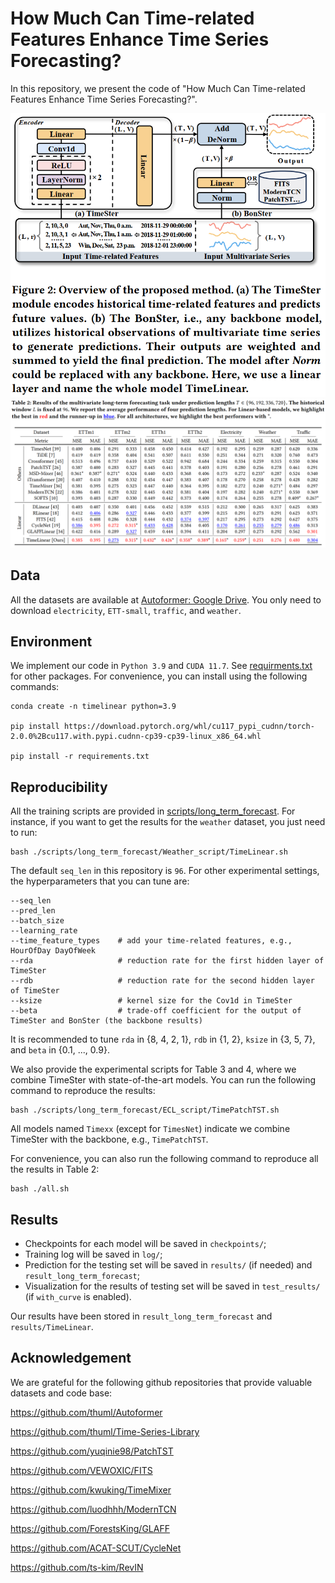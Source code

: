 # How Much Can Time-related Features Enhance Time Series Forecasting?

In this repository, we present the code of "How Much Can Time-related Features Enhance Time Series Forecasting?".

![TimeLinear](./fig/mainfig.png)
![table2](./fig/table2.png)

## Data

All the datasets are available at [Autoformer: Google Drive](https://drive.google.com/drive/folders/1ZOYpTUa82_jCcxIdTmyr0LXQfvaM9vIy). You only need to download `electricity`, `ETT-small`, `traffic`, and `weather`.

## Environment

We implement our code in `Python 3.9` and `CUDA 11.7`. See [requirments.txt](./requirements.txt) for other packages. For convenience, you can install using the following commands:
```
conda create -n timelinear python=3.9

pip install https://download.pytorch.org/whl/cu117_pypi_cudnn/torch-2.0.0%2Bcu117.with.pypi.cudnn-cp39-cp39-linux_x86_64.whl

pip install -r requirements.txt
```

## Reproducibility

All the training scripts are provided in [scripts/long_term_forecast](./scripts/long_term_forecast). For instance, if you want to get the results for the `weather` dataset, you just need to run:
```
bash ./scripts/long_term_forecast/Weather_script/TimeLinear.sh
``` 
The default `seq_len` in this repository is `96`. For other experimental settings, the hyperparameters that you can tune are:
```
--seq_len
--pred_len
--batch_size
--learning_rate
--time_feature_types    # add your time-related features, e.g., HourOfDay DayOfWeek
--rda                   # reduction rate for the first hidden layer of TimeSter
--rdb                   # reduction rate for the second hidden layer of TimeSter
--ksize                 # kernel size for the Cov1d in TimeSter
--beta                  # trade-off coefficient for the output of TimeSter and BonSter (the backbone results)
```
It is recommended to tune `rda` in {8, 4, 2, 1}, `rdb` in {1, 2}, `ksize` in {3, 5, 7}, and `beta` in {0.1, ..., 0.9}.

We also provide the experimental scripts for Table 3 and 4, where we combine TimeSter with state-of-the-art models. You can run the following command to reproduce the results:

```
bash ./scripts/long_term_forecast/ECL_script/TimePatchTST.sh
```

All models named `Timexx` (except for `TimesNet`) indicate we combine TimeSter with the backbone, e.g., `TimePatchTST`.

For convenience, you can also run the following command to reproduce all the results in Table 2:
```
bash ./all.sh
```

## Results

- Checkpoints for each model will be saved in `checkpoints/`;
- Training log will be saved in `log/`;
- Prediction for the testing set will be saved in `results/` (if needed) and `result_long_term_forecast`;
- Visualization for the results of testing set will be saved in `test_results/` (if `with_curve` is enabled).

Our results have been stored in `result_long_term_forecast` and `results/TimeLinear`.

## Acknowledgement

We are grateful for the following github repositories that provide valuable datasets and code base:

https://github.com/thuml/Autoformer

https://github.com/thuml/Time-Series-Library

https://github.com/yuqinie98/PatchTST

https://github.com/VEWOXIC/FITS

https://github.com/kwuking/TimeMixer

https://github.com/luodhhh/ModernTCN

https://github.com/ForestsKing/GLAFF

https://github.com/ACAT-SCUT/CycleNet

https://github.com/ts-kim/RevIN
